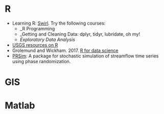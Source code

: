 # R
- Learning R: [Swirl](https://swirlstats.com/). Try the following courses:
  - _R Programming
  - _Getting and Cleaning Data: dplyr, tidyr, lubridate, oh my!
  - _Exploratory Data Analysis_
- [USGS resources on R](https://owi.usgs.gov/R/)
- Grolemund and Wickham. 2017. [R for data science](https://r4ds.had.co.nz/)
- [PRSim](https://CRAN.R-project.org/package=PRSim): A package for stochastic simulation of streamflow time series using phase randomization. 

# GIS

# Matlab

